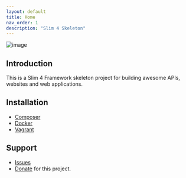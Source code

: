 ```yaml
---
layout: default
title: Home
nav_order: 1
description: "Slim 4 Skeleton"
---
```


![image](https://user-images.githubusercontent.com/781074/67564463-4a102980-f723-11e9-9202-5e1d1641d06c.png)

## Introduction

This is a Slim 4 Framework skeleton project 
for building awesome APIs, websites and web applications.

## Installation

* [Composer](installation.md#installation-via-composer)
* [Docker](installation.md#installation-via-docker)
* [Vagrant](installation.md#installation-via-vagrant)

## Support

* [Issues](https://github.com/odan/slim4-skeleton/issues)
* [Donate](https://odan.github.io/donate.html) for this project.
